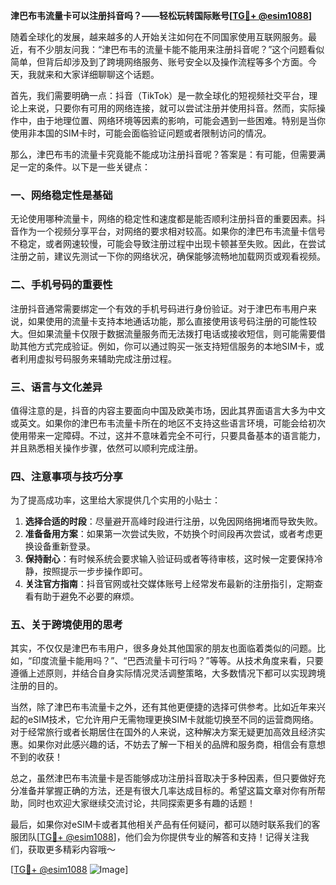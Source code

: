 **津巴布韦流量卡可以注册抖音吗？——轻松玩转国际账号[[TG💪+ @esim1088](https://t.me/s/esim1088)]**

随着全球化的发展，越来越多的人开始关注如何在不同国家使用互联网服务。最近，有不少朋友问我：“津巴布韦的流量卡能不能用来注册抖音呢？”这个问题看似简单，但背后却涉及到了跨境网络服务、账号安全以及操作流程等多个方面。今天，我就来和大家详细聊聊这个话题。

首先，我们需要明确一点：抖音（TikTok）是一款全球化的短视频社交平台，理论上来说，只要你有可用的网络连接，就可以尝试注册并使用抖音。然而，实际操作中，由于地理位置、网络环境等因素的影响，可能会遇到一些困难。特别是当你使用非本国的SIM卡时，可能会面临验证问题或者限制访问的情况。

那么，津巴布韦的流量卡究竟能不能成功注册抖音呢？答案是：有可能，但需要满足一定的条件。以下是一些关键点：

### 一、网络稳定性是基础

无论使用哪种流量卡，网络的稳定性和速度都是能否顺利注册抖音的重要因素。抖音作为一个视频分享平台，对网络的要求相对较高。如果你的津巴布韦流量卡信号不稳定，或者网速较慢，可能会导致注册过程中出现卡顿甚至失败。因此，在尝试注册之前，建议先测试一下你的网络状况，确保能够流畅地加载网页或观看视频。

### 二、手机号码的重要性

注册抖音通常需要绑定一个有效的手机号码进行身份验证。对于津巴布韦用户来说，如果使用的流量卡支持本地通话功能，那么直接使用该号码注册的可能性较大。但如果流量卡仅限于数据流量服务而无法拨打电话或接收短信，则可能需要借助其他方式完成验证。例如，你可以通过购买一张支持短信服务的本地SIM卡，或者利用虚拟号码服务来辅助完成注册过程。

### 三、语言与文化差异

值得注意的是，抖音的内容主要面向中国及欧美市场，因此其界面语言大多为中文或英文。如果你的津巴布韦流量卡所在的地区不支持这些语言环境，可能会给初次使用带来一定障碍。不过，这并不意味着完全不可行，只要具备基本的语言能力，并且熟悉相关操作步骤，依然可以顺利完成注册。

### 四、注意事项与技巧分享

为了提高成功率，这里给大家提供几个实用的小贴士：

1. **选择合适的时段**：尽量避开高峰时段进行注册，以免因网络拥堵而导致失败。
2. **准备备用方案**：如果第一次尝试失败，不妨换个时间段再次尝试，或者考虑更换设备重新登录。
3. **保持耐心**：有时候系统会要求输入验证码或者等待审核，这时候一定要保持冷静，按照提示一步步操作即可。
4. **关注官方指南**：抖音官网或社交媒体账号上经常发布最新的注册指引，定期查看有助于避免不必要的麻烦。

### 五、关于跨境使用的思考

其实，不仅仅是津巴布韦用户，很多身处其他国家的朋友也面临着类似的问题。比如，“印度流量卡能用吗？”、“巴西流量卡可行吗？”等等。从技术角度来看，只要遵循上述原则，并结合自身实际情况灵活调整策略，大多数情况下都可以实现跨境注册的目的。

当然，除了津巴布韦流量卡之外，还有其他更便捷的选择可供参考。比如近年来兴起的eSIM技术，它允许用户无需物理更换SIM卡就能切换至不同的运营商网络。对于经常旅行或者长期居住在国外的人来说，这种解决方案无疑更加高效且经济实惠。如果你对此感兴趣的话，不妨去了解一下相关的品牌和服务商，相信会有意想不到的收获！

总之，虽然津巴布韦流量卡是否能够成功注册抖音取决于多种因素，但只要做好充分准备并掌握正确的方法，还是有很大几率达成目标的。希望这篇文章对你有所帮助，同时也欢迎大家继续交流讨论，共同探索更多有趣的话题！

最后，如果你对eSIM卡或者其他相关产品有任何疑问，都可以随时联系我们的客服团队[[TG💪+ @esim1088](https://t.me/s/esim1088)]，他们会为你提供专业的解答和支持！记得关注我们，获取更多精彩内容哦～ 

[[TG💪+ @esim1088](https://t.me/s/esim1088) ![Image](https://i.postimg.cc/4NQfJmqS/Snipaste-2025-05-13-00-14-12.png)]